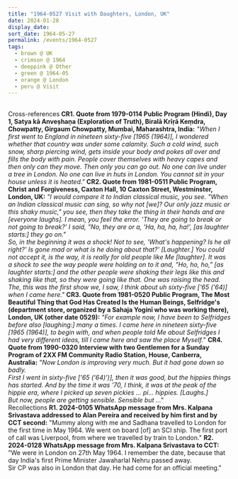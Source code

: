 ```yaml
---
title: "1964-0527 Visit with Daughters, London, UK"
date: 2024-01-28
display_date: 
sort_date: 1964-05-27
permalink: /events/1964-0527
tags:
  - brown @ UK
  - crimson @ 1964
  - deeppink @ Other
  - green @ 1964-05
  - orange @ London
  - peru @ Visit
---
```


<br>

<wave-list>
  <list-title color="DarkSeaGreen" width="80">Cross-references</list-title>
  <list-item color="BlanchedAlmond" width="250"><b>CR1. Quote from 1979-0114 Public Program (Hindi), Day 1, Satya kā Anveṣhaṇa (Exploration of Truth), Biralā Krīṛā Keṃdra, Chowpatty, Girgaum Chowpatty, Mumbai, Maharashtra, India:</b> <i>"When I first went to England in nineteen sixty-five [1965 (1964)], I wondered whether that country was under some calamity. Such a cold wind, such snow, sharp piercing wind, gets inside your body and pokes all over and fills the body with pain. People cover themselves with heavy capes and then only can they move. Then only you can go out. No one can live under a tree in London. No one can live in huts in London. You cannot sit in your house unless it is heated."</i></list-item>  
  <list-item color="Lavender" width="250"><b>CR2. Quote from 1981-0511 Public Program, Christ and Forgiveness, Caxton Hall, 10 Caxton Street, Westminster, London, UK:</b> <i>"I would compare it to Indian classical music, you see. "When an Indian classical music can sing, so why not [we]? Our only jazz music or this shaky music," you see, then they take the thing in their hands and are [everyone laughs]. I mean, you feel the error. 'They are going to break or not going to break?' I said, "No, they are or a, 'Ha, ha, ha, ha!', [as laughter starts:] they go on."<br>
So, in the beginning it was a shock! Not to see, 'What's happening? Is he all right?' Is gone mad or what is he doing about that?' [Laughter.] You could not accept it, is the way, it is really for old people like Me [laughter]. It was a shock to see the way people were holding on to it and, "Ho, ho, ho," [as laughter starts:] and the other people were shaking their legs like this and shaking like that, so they were going like that. One was raising the head.<br>
The, this was the first show we, I saw, I think about uh sixty-five ['65 ('64)] when I came here."</i></list-item>
  <list-item color="BlanchedAlmond" width="250"><b>CR3. Quote from 1981-0520 Public Program, The Most Beautiful Thing that God Has Created Is the Human Beings, Selfridge's (department store, organized by a Sahaja Yoginī who was working there), London, UK (other date 0529):</b> <i>"For example now, I have been to Selfridges before also [laughing:] many a times. I came here in nineteen sixty-five [1965 (1964)], to begin with, and when people told Me about Selfridges I had very different ideas, till I came here and saw the place Myself.</i>"</list-item>
  <list-item color="Lavender" width="250"><b>CR4. Quote from 1990-0320 Interview with two Gentlemen for a Sunday Program of 2XX FM Community Radio Station, House, Canberra, Australia:</b> <i>"Now London is improving very much. But it had gone down so badly.<br>
First I went in sixty-five ['65 ('64)')], then it was good, but the hippies things has started. And by the time it was '70, I think, it was at the peak of the hippie era, where I picked up seven pickies ... pi... hippies. [Laughs.]<br>
But now, people are getting sensible. Sensible but ..."</i></list-item> 
</wave-list>

<br>

<wave-list>
  <list-title color="DarkSeaGreen" width="65"> Recollections</list-title>
  <list-item color="BlanchedAlmond" width="280"><b>R1. 2024-0105 WhatsApp message from Mrs. Kalpana Srivastava addressed to Alan Pereira and received by him first and by CCT second:</b> "Mummy along with me and Sadhana travelled to London for the first time in May 1964. We went on board [of] an SCI ship. The first port of call was Liverpool, from where we travelled by train to London."</list-item>
   <list-item color="Lavender" width="280"><b>R2. 2024-0128 WhatsApp message from Mrs. Kalpana Srivastava to CCT:</b> "We were in London on 27th May 1964. I remember the date, because that day India's first Prime Minister Jawaharlal Nehru passed away.<br>
Sir CP was also in London that day. He had come for an official meeting."</list-item>
</wave-list>

<br>